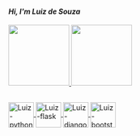 #### *Hi, I'm Luiz de Souza*
 
 <div>
<a href="https://github.com/luizdesouza">
<img height="120em"src="https://github-readme-stats.vercel.app/api?username=luizdesouza&show_icons=true&theme=dracula&include_all_commits=true&count_private=true"/>
<img height="120em"src=https://github-readme-stats.vercel.app/api/top-langs/?username=luizdesouza&layout=compact&langs_count=16&theme=dracula">
 </div>

##                                                                                                                                              
  <div style"display:inline_block"<br>
 <img align="center" alt="Luiz-python"height=50width"50"src="<img src="https://cdn.jsdelivr.net/gh/devicons/devicon/icons/python/python-original.svg"/>
 <img align="center" alt="Luiz-flask"height=50width"50"src="<img src="https://cdn.jsdelivr.net/gh/devicons/devicon/icons/flask/flask-original.svg"/>
 <img align="center" alt="Luiz-django"height=50width"50"src="<img src="https://cdn.jsdelivr.net/gh/devicons/devicon/icons/django/django-original.svg"/>
 <img align="center" alt="Luiz-bootstrap"height=50width"50"src="<img src="https://cdn.jsdelivr.net/gh/devicons/devicon/icons/bootstrap/bootstrap-original.svg"/>
  </div>
 
 
                                                                                                                                              

                                                                                                                                                                          




